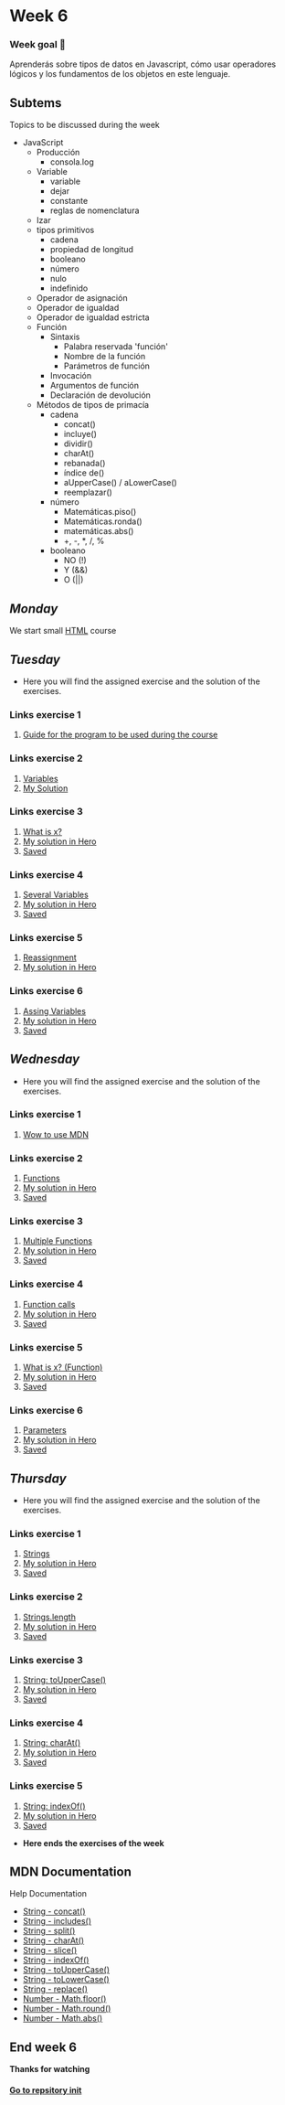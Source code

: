 # Week 6
### Week goal 👻 
Aprenderás sobre tipos de datos en Javascript, cómo usar operadores lógicos y los fundamentos de los objetos en este lenguaje.
## Subtems
Topics to be discussed during the week
+ JavaScript
  - Producción
    - consola.log
  - Variable
    - variable
    - dejar
    - constante 
    - reglas de nomenclatura
  - Izar
  - tipos primitivos
    - cadena
    - propiedad de longitud
    - booleano
    - número
    - nulo
    - indefinido
  - Operador de asignación
  - Operador de igualdad
  - Operador de igualdad estricta
  - Función 
    - Sintaxis
      - Palabra reservada 'función'
      - Nombre de la función
      - Parámetros de función 
    - Invocación
    - Argumentos de función
    - Declaración de devolución
  - Métodos de tipos de primacía
    - cadena
      - concat()
      - incluye()
      - dividir()
      - charAt()
      - rebanada()
      - índice de()
      - aUpperCase() / aLowerCase()
      - reemplazar()
    - número
      - Matemáticas.piso()
      - Matemáticas.ronda()
      - matemáticas.abs()
      - +, -, *, /, %
    - booleano
      - NO (!)  
      - Y (&&)
      - O (||)
## _Monday_
We start small [HTML](https://edpuzzle.com/join/vawasaj) course
## _Tuesday_
+ Here you will find the assigned exercise and the solution of the exercises.
### Links exercise 1
1. [Guide for the program to be used during the course](https://bit.ly/3ZCDlfe)
### Links exercise 2
1. [Variables](https://bit.ly/3F0JVV0)
2. [My Solution](https://www.jshero.net/en/koans/var.html)
### Links exercise 3
1. [What is x?](https://bit.ly/3KZQg7c)
2. [My solution in Hero](https://www.jshero.net/en/koans/jsx01.html)
3. [Saved](https://bit.ly/3YmzQZw)
### Links exercise 4
1. [Several Variables](https://bit.ly/3EZXwMB)
2. [My solution in Hero](https://www.jshero.net/en/koans/var2.html)
3. [Saved](https://bit.ly/3ycbAPh)
### Links exercise 5
1. [Reassignment](https://bit.ly/3kM4EVK)
2. [My solution in Hero](https://www.jshero.net/en/koans/jsx02.html)
### Links exercise 6 
1. [Assing Variables](https://bit.ly/3ZJSCv8)
2. [My solution in Hero](https://www.jshero.net/en/koans/jsx03.html)
3. [Saved](https://bit.ly/41LunOQ)
## _Wednesday_
+ Here you will find the assigned exercise and the solution of the exercises.
### Links exercise 1
1. [Wow to use MDN](https://bit.ly/3JfL7qb)
### Links exercise 2
1. [Functions](https://bit.ly/3ZJq0lq)
2. [My solution in Hero](https://www.jshero.net/en/koans/function.html)
3. [Saved](https://bit.ly/3F0M4QF)
### Links exercise 3
1. [Multiple Functions](https://bit.ly/3Zp36Qz)
2. [My solution in Hero](https://www.jshero.net/en/koans/function2.html)
3. [Saved](https://bit.ly/3SUyG6j)
### Links exercise 4
1. [Function calls](https://bit.ly/3JdmASK)
2. [My solution in Hero](https://www.jshero.net/en/koans/functioncall.html)
3. [Saved](https://bit.ly/3yfwX22)
### Links exercise 5
1. [What is x? (Function)](https://bit.ly/3SNLcVi)
2. [My solution in Hero](https://www.jshero.net/en/koans/jsx05.html)
3. [Saved](https://bit.ly/3ZFAYIP)
### Links exercise 6
1. [Parameters](https://bit.ly/3yezcCE)
2. [My solution in Hero](https://www.jshero.net/en/koans/parameter.html)
3. [Saved](https://bit.ly/3ydUEHX)
## _Thursday_
+ Here you will find the assigned exercise and the solution of the exercises.
### Links exercise 1
1. [Strings](https://bit.ly/3yamGnT)
2. [My solution in Hero](https://www.jshero.net/en/koans/string.html)
3. [Saved](https://bit.ly/3IRvZhl)
### Links exercise 2
1. [Strings.length](https://bit.ly/3JhicSP)
2. [My solution in Hero](https://www.jshero.net/en/koans/stringlength.html)
3. [Saved](https://bit.ly/3mwv7qL)
### Links exercise 3
1. [String: toUpperCase()](https://bit.ly/3IVRjSO)
2. [My solution in Hero](https://www.jshero.net/en/koans/stringupper.html)
3. [Saved](https://bit.ly/3ZJvywe)
### Links exercise 4
1. [String: charAt()](https://bit.ly/3SOAD4m)
2. [My solution in Hero](https://www.jshero.net/en/koans/stringcharat.html)
3. [Saved](https://bit.ly/3YomE6t)
### Links exercise 5
1. [String: indexOf()](https://bit.ly/3EYH1jJ)
2. [My solution in Hero](https://www.jshero.net/en/koans/stringindexof.html)
3. [Saved](https://bit.ly/3Jfr1w5)
+ **Here ends the exercises of the week**
## MDN Documentation
Help Documentation
+ [String - concat()](https://mzl.la/3EYHlih)
+ [String - includes()](https://mzl.la/3Zf5Dgd)
+ [String - split()](https://mzl.la/3kMCGsX)
+ [String - charAt()](https://mzl.la/3kM7gmw) 
+ [String - slice()](https://mzl.la/3KYyUYn) 
+ [String - indexOf()](https://mzl.la/3ZMpzqN)  
+ [String - toUpperCase()](https://mzl.la/3yd0hWL)  
+ [String - toLowerCase()](https://mzl.la/3mucaFl)  
+ [String - replace()](https://mzl.la/3ybDpae)  
+ [Number - Math.floor()](https://mzl.la/3mtSDoz)  
+ [Number - Math.round()](https://mzl.la/3ZohwQS)  
+ [Number - Math.abs()](https://mzl.la/41Q45Lt)
## End week 6
**Thanks for watching**
#### [Go to repsitory init](https://github.com/Ben4010/CORE-CODE-REPOSITORIOS)
